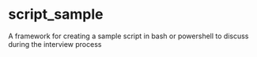 # script_sample
A framework for creating a sample script in bash or powershell to discuss during the interview process
